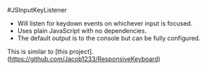 #JSInputKeyListener
* Will listen for keydown events on whichever input is focused.
* Uses plain JavaScript with no dependencies.
* The default output is to the console but can be fully configured.

This is similar to [this project]. (https://github.com/Jacob1233/ResponsiveKeyboard)